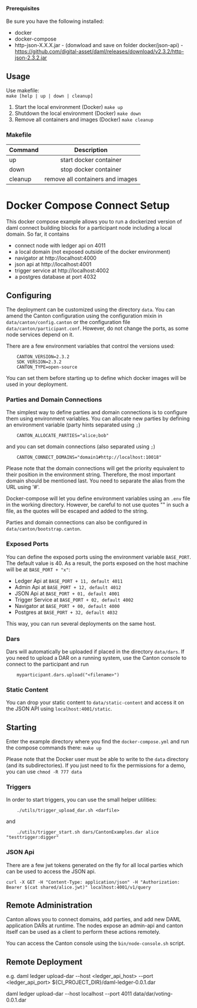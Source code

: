 #### Prerequisites

Be sure you have the following installed:
- docker 
- docker-compose
- http-json-X.X.X.jar - (donwload and save on folder docker/json-api) - https://github.com/digital-asset/daml/releases/download/v2.3.2/http-json-2.3.2.jar

## Usage
Use makefile: <br/>
```make [help | up | down | cleanup]```

1. Start the local environment (Docker) ````make up````
2. Shutdown the local environment (Docker) ````make down````
3. Remove all containers and images (Docker) ````make cleanup````

### Makefile 
| Command        | Description           |
| ------------- |:-------------:|
| up      | start docker container |
| down      | stop docker container      |
| cleanup | remove all containers and images  |

# Docker Compose Connect Setup

This docker compose example allows you to run a dockerized version of daml
connect building blocks for a participant node including a local domain. So far, 
it contains
- connect node with ledger api on 4011
- a local domain (not exposed outside of the docker environment) 
- navigator at http://localhost:4000
- json api at http://localhost:4001
- trigger service at http://localhost:4002
- a postgres database at port 4032

## Configuring

The deployment can be customized using the directory `data`. You can amend the Canton configuration using the 
configuration mixin in `data/canton/config.canton` or the configuration file `data/canton/participant.conf`. However,
do not change the ports, as some node services depend on it.

There are a few environment variables that control the versions used:
```
    CANTON_VERSION=2.3.2
    SDK_VERSION=2.3.2
    CANTON_TYPE=open-source    
```
You can set them before starting up to define which docker images will be used in your deployment.

### Parties and Domain Connections

The simplest way to define parties and domain connections is to configure them using environment variables.
You can allocate new parties by defining an environment variable (party hints separated using `;`)
```
    CANTON_ALLOCATE_PARTIES="alice;bob"
```
and you can set domain connections (also separated using `;`) 
```
    CANTON_CONNECT_DOMAINS="domain1#http://localhost:10018"
```

Please note that the domain connections will get the priority equivalent to their
position in the environment string. Therefore, the most important domain should be mentioned last.
You need to separate the alias from the URL using '#'.   

Docker-compose will let you define environment variables using an `.env` file in the working directory. 
However, be careful to not use quotes "" in such a file, as the quotes will be escaped and added to the 
string.

Parties and domain connections can also be configured in `data/canton/bootstrap.canton`. 

### Exposed Ports

You can define the exposed ports using the environment variable `BASE_PORT`. The default value is 40. 
As a result, the ports exposed on the host machine will be at `BASE_PORT + "x"`:
- Ledger Api at `BASE_PORT + 11, default 4011`
- Admin Api at `BASE_PORT + 12, default 4012`
- JSON Api at `BASE_PORT + 01, default 4001`
- Trigger Service at `BASE_PORT + 02, default 4002`
- Navigator at `BASE_PORT + 00, default 4000`
- Postgres at  `BASE_PORT + 32, default 4032` 

This way, you can run several deployments on the same host.

### Dars

Dars will automatically be uploaded if placed in the directory `data/dars`. If you need to upload
a DAR on a running system, use the Canton console to connect to the participant and run
```
    myparticipant.dars.upload("<filename>")
```
### Static Content

You can drop your static content to `data/static-content` and access it on the JSON API using `localhost:4001/static`.

## Starting

Enter the example directory where you find the `docker-compose.yml` and run the compose 
commands there: `make up`

Please note that the Docker user must be able to write to the `data` directory (and its subdirectories).
If you just need to fix the permissions for a demo, you can use ``chmod -R 777 data``

### Triggers

In order to start triggers, you can use the small helper utilities:

```
    ./utils/trigger_upload_dar.sh <darfile>
```

and
 
```
    ./utils/trigger_start.sh dars/CantonExamples.dar alice "testtrigger:digger"
```

### JSON Api

There are a few jwt tokens generated on the fly for all local parties which can be used to access the JSON api.

```
curl -X GET -H "Content-Type: application/json" -H "Authorization: Bearer $(cat shared/alice.jwt)" localhost:4001/v1/query
```

## Remote Administration

Canton allows you to connect domains, add parties, and add new DAML application DARs at runtime.
The nodes expose an admin-api and canton itself can be used as a client to perform these actions remotely.

You can access the Canton console using the `bin/node-console.sh` script. 

## Remote Deployment

e.g.
daml ledger upload-dar --host <ledger_api_host> --port <ledger_api_port> ${CI_PROJECT_DIR}/daml-ledger-0.0.1.dar

daml ledger upload-dar --host localhost --port 4011 data/dar/voting-0.0.1.dar